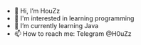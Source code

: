 - 👋 Hi, I’m HouZz
- 👀 I'm interested in learning programming
- 🌱 I’m currently learning Java
- 📫 How to reach me: Telegram @H0uZz

<!---
HouZzzz/HouZzzz is a ✨ special ✨ repository because its `README.md` (this file) appears on your GitHub profile.
You can click the Preview link to take a look at your changes.
--->
